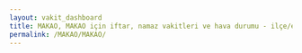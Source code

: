 ```yaml
---
layout: vakit_dashboard
title: MAKAO, MAKAO için iftar, namaz vakitleri ve hava durumu - ilçe/eyalet seç
permalink: /MAKAO/MAKAO/
---
```


<script type="text/javascript">
  var GLOBAL_COUNTRY = 'MAKAO';
  var GLOBAL_CITY = 'MAKAO';
  var GLOBAL_STATE = '';
  var lat = 72;
  var lon = 21;
</script>
